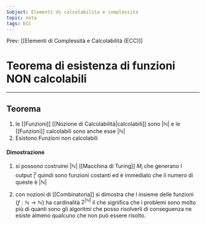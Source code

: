 ```yaml
---
Subject: Elementi di calcolabilita e complessita
topic: nota
tags: ECC
---
```


Prev: [[Elementi di Complessità e Calcolabilità (ECC)]]

# Teorema di esistenza di funzioni NON calcolabili
---

## Teorema
1. le [[Funzioni]] [[Nozione di Calcolabilità|calcolabili]] sono $|\mathbb{N}|$ e le [[Funzioni]] calcolabili sono anche esse  $|\mathbb{N}|$
2. Esistono Funzioni non calcolabili

#### Dimostrazione
1. si possono costruirei $|\mathbb{N}|$ [[Macchina di Turing]] $M_i$ che generano l output $|^i$  quindi sono funzioni costanti ed è immediato che il numero di queste è  $|\mathbb{N}|$ 

2. con nozioni di [[Combinatoria]] si dimostra che l insieme delle funzioni $\{f: \mathbb{N} \rightarrow \mathbb{N} \}$ ha cardinalità $2^{|\mathbb{N}|}$  il che significa che i problemi sono molto più di quanti sono gli algoritmi che posso risolverli di conseguenza ne esiste almeno  qualcuno che non può essere risolto. 